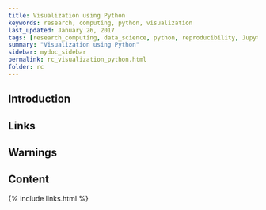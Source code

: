 ```yaml
---
title: Visualization using Python
keywords: research, computing, python, visualization
last_updated: January 26, 2017
tags: [research_computing, data_science, python, reproducibility, Jupyter, visualization]
summary: "Visualization using Python"
sidebar: mydoc_sidebar
permalink: rc_visualization_python.html
folder: rc
---
```


## Introduction

## Links

## Warnings

## Content

{% include links.html %}
